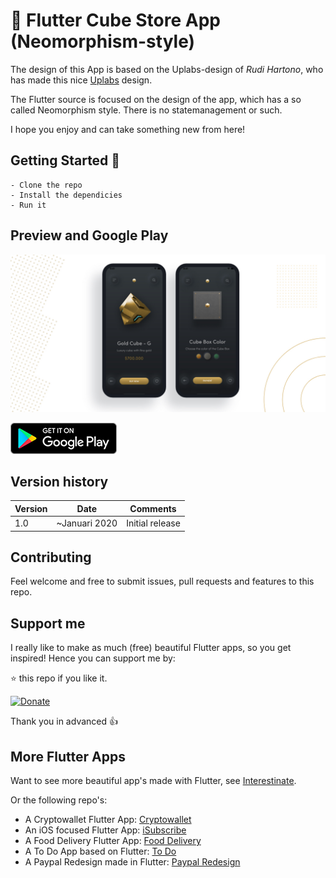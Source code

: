 # 🔶 Flutter Cube Store App (Neomorphism-style)

The design of this App is based on the Uplabs-design of *Rudi Hartono*, who has made this nice [Uplabs](https://www.uplabs.com/posts/cube-store-app-freebies) design.

The Flutter source is focused on the design of the app, which has a so called Neomorphism style. There is no statemanagement or such.

I hope you enjoy and can take something new from here!


## Getting Started 🚀

```shell
- Clone the repo
- Install the dependicies
- Run it
```

## Preview and Google Play

![App preview](doc/CubeStorePresentation.jpg)

[![Get it on Google Play](doc/google-play-badge.png)](https://play.google.com/store/apps/details?id=com.interestinate.flutter_package_manager)

## Version history

| Version |       Date         |             Comments             |
| ------- | ------------------ | -------------------------------- |
| 1.0     | ~Januari 2020      | Initial release                  |


## Contributing

Feel welcome and free to submit issues, pull requests and features to this repo.

## Support me

I really like to make as much (free) beautiful Flutter apps, so you get inspired!
Hence you can support me by:

⭐️ this repo if you like it.

[![Donate](https://img.shields.io/badge/Donate-PayPal-green.svg)](https://paypal.me/jwalhout?locale.x=nl_NL)

Thank you in advanced 👍

## More Flutter Apps

Want to see more beautiful app's made with Flutter, see [Interestinate](https://interestinate.com).

Or the following repo's:
- A Cryptowallet Flutter App: [Cryptowallet](https://github.com/LiveLikeCounter/Flutter-Cryptowallet)
- An iOS focused Flutter App: [iSubscribe](https://github.com/LiveLikeCounter/Flutter-iSubscribe)
- A Food Delivery Flutter App: [Food Delivery](https://github.com/LiveLikeCounter/Flutter-Food-Delivery)
- A To Do App based on Flutter: [To Do](https://github.com/LiveLikeCounter/Flutter-Todolist)
- A Paypal Redesign made in Flutter: [Paypal Redesign](https://github.com/LiveLikeCounter/Flutter-Paypal-Redesign)

